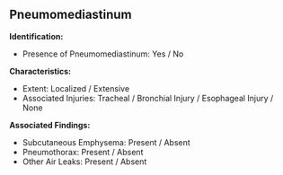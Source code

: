 
## Pneumomediastinum

**Identification:**

- Presence of Pneumomediastinum: Yes / No

**Characteristics:**

- Extent: Localized / Extensive
- Associated Injuries: Tracheal / Bronchial Injury / Esophageal Injury / None

**Associated Findings:**

- Subcutaneous Emphysema: Present / Absent
- Pneumothorax: Present / Absent
- Other Air Leaks: Present / Absent

